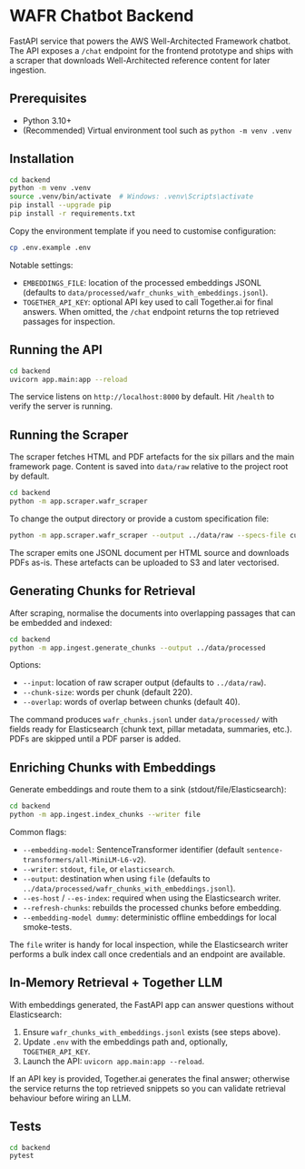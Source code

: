 # WAFR Chatbot Backend

FastAPI service that powers the AWS Well-Architected Framework chatbot. The API exposes a `/chat` endpoint for the frontend prototype and ships with a scraper that downloads Well-Architected reference content for later ingestion.

## Prerequisites

- Python 3.10+
- (Recommended) Virtual environment tool such as `python -m venv .venv`

## Installation

```bash
cd backend
python -m venv .venv
source .venv/bin/activate  # Windows: .venv\Scripts\activate
pip install --upgrade pip
pip install -r requirements.txt
```

Copy the environment template if you need to customise configuration:

```bash
cp .env.example .env
```

Notable settings:
- `EMBEDDINGS_FILE`: location of the processed embeddings JSONL (defaults to `data/processed/wafr_chunks_with_embeddings.jsonl`).
- `TOGETHER_API_KEY`: optional API key used to call Together.ai for final answers. When omitted, the `/chat` endpoint returns the top retrieved passages for inspection.

## Running the API

```bash
cd backend
uvicorn app.main:app --reload
```

The service listens on `http://localhost:8000` by default. Hit `/health` to verify the server is running.

## Running the Scraper

The scraper fetches HTML and PDF artefacts for the six pillars and the main framework page. Content is saved into `data/raw` relative to the project root by default.

```bash
cd backend
python -m app.scraper.wafr_scraper
```

To change the output directory or provide a custom specification file:

```bash
python -m app.scraper.wafr_scraper --output ../data/raw --specs-file custom_docs.json
```

The scraper emits one JSONL document per HTML source and downloads PDFs as-is. These artefacts can be uploaded to S3 and later vectorised.

## Generating Chunks for Retrieval

After scraping, normalise the documents into overlapping passages that can be embedded and indexed:

```bash
cd backend
python -m app.ingest.generate_chunks --output ../data/processed
```

Options:
- `--input`: location of raw scraper output (defaults to `../data/raw`).
- `--chunk-size`: words per chunk (default 220).
- `--overlap`: words of overlap between chunks (default 40).

The command produces `wafr_chunks.jsonl` under `data/processed/` with fields ready for Elasticsearch (chunk text, pillar metadata, summaries, etc.). PDFs are skipped until a PDF parser is added.

## Enriching Chunks with Embeddings

Generate embeddings and route them to a sink (stdout/file/Elasticsearch):

```bash
cd backend
python -m app.ingest.index_chunks --writer file
```

Common flags:
- `--embedding-model`: SentenceTransformer identifier (default `sentence-transformers/all-MiniLM-L6-v2`).
- `--writer`: `stdout`, `file`, or `elasticsearch`.
- `--output`: destination when using `file` (defaults to `../data/processed/wafr_chunks_with_embeddings.jsonl`).
- `--es-host` / `--es-index`: required when using the Elasticsearch writer.
- `--refresh-chunks`: rebuilds the processed chunks before embedding.
- `--embedding-model dummy`: deterministic offline embeddings for local smoke-tests.

The `file` writer is handy for local inspection, while the Elasticsearch writer performs a bulk index call once credentials and an endpoint are available.

## In-Memory Retrieval + Together LLM

With embeddings generated, the FastAPI app can answer questions without Elasticsearch:

1. Ensure `wafr_chunks_with_embeddings.jsonl` exists (see steps above).
2. Update `.env` with the embeddings path and, optionally, `TOGETHER_API_KEY`.
3. Launch the API: `uvicorn app.main:app --reload`.

If an API key is provided, Together.ai generates the final answer; otherwise the service returns the top retrieved snippets so you can validate retrieval behaviour before wiring an LLM.

## Tests

```bash
cd backend
pytest
```

